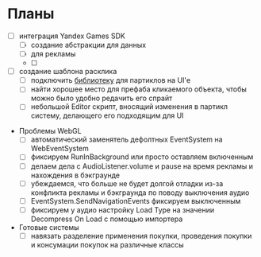 ﻿# Планы

- [ ] интеграция Yandex Games SDK
  - [ ] создание абстракции для данных
  - [ ] для рекламы
  - [ ] 
- [ ] создание шаблона расклика
  - [ ] подключить [библиотеку](https://github.com/mob-sakai/ParticleEffectForUGUI) для партиклов на UI'е
  - [ ] найти хорошее место для префаба кликаемого объекта, чтобы можно было удобно редачить его спрайт
  - [ ] небольшой Editor скрипт, вносящий изменения в партикл систему, делающего его подходящим для UI
- Проблемы WebGL
  - [ ] автоматический заменятель дефолтных EventSystem на WebEventSystem
  - [ ] фиксируем RunInBackground или просто оставляем включенным
  - [ ] делаем дела с AudioListener.volume и pause на время рекламы и нахождения в бэкграунде
  - [ ] убеждаемся, что больше не будет долгой отладки из-за конфликта рекламы и бэкграунда по поводу выключения аудио
  - [ ] EventSystem.SendNavigationEvents фиксируем выключенным
  - [ ] фиксируем у аудио настройку Load Type на значении Decompress On Load с помощью импортера
- Готовые системы
  - [ ] навязать разделение применения покупки, проведения покупки и консумации покупок на различные классы